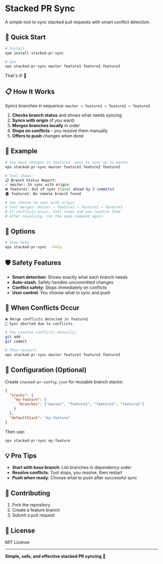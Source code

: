 # Stacked PR Sync

A simple tool to sync stacked pull requests with smart conflict detection.

## 🚀 Quick Start

```bash
# Install
npm install stacked-pr-sync

# Use
npx stacked-pr-sync master feature1 feature2 feature3
```

That's it! 🎉

## 📋 How It Works

Syncs branches in sequence: `master → feature1 → feature2 → feature3`

1. **Checks branch status** and shows what needs syncing
2. **Syncs with origin** (if you want)
3. **Merges branches locally** in order
4. **Stops on conflicts** - you resolve them manually
5. **Offers to push** changes when done

## 🎯 Example

```bash
# You have changes in feature3, want to sync up to master
npx stacked-pr-sync master feature1 feature2 feature3

# Tool shows:
📋 Branch Status Report:
✅ master: In sync with origin
❌ feature1: Out of sync (local ahead by 2 commits)
🏠 feature2: No remote branch found

# You choose to sync with origin
# Tool merges: master → feature1 → feature2 → feature3
# If conflicts occur, tool stops and you resolve them
# After resolving, run the same command again
```

## 🔧 Options

```bash
# Show help
npx stacked-pr-sync --help
```

## 🛡️ Safety Features

- **Smart detection**: Shows exactly what each branch needs
- **Auto-stash**: Safely handles uncommitted changes
- **Conflict safety**: Stops immediately on conflicts
- **User control**: You choose what to sync and push

## 🚨 When Conflicts Occur

```bash
❌ Merge conflicts detected in feature2
🛑 Sync aborted due to conflicts.

# You resolve conflicts manually:
git add .
git commit

# Then restart:
npx stacked-pr-sync master feature1 feature2 feature3
```

## 📁 Configuration (Optional)

Create `stacked-pr-config.json` for reusable branch stacks:

```json
{
  "stacks": {
    "my-feature": {
      "branches": ["master", "feature1", "feature2", "feature3"]
    }
  },
  "defaultStack": "my-feature"
}
```

Then use:
```bash
npx stacked-pr-sync my-feature
```

## 💡 Pro Tips

- **Start with base branch**: List branches in dependency order
- **Resolve conflicts**: Tool stops, you resolve, then restart
- **Push when ready**: Choose what to push after successful sync

## 🤝 Contributing

1. Fork the repository
2. Create a feature branch
3. Submit a pull request

## 📄 License

MIT License

---

**Simple, safe, and effective stacked PR syncing** 🚀
